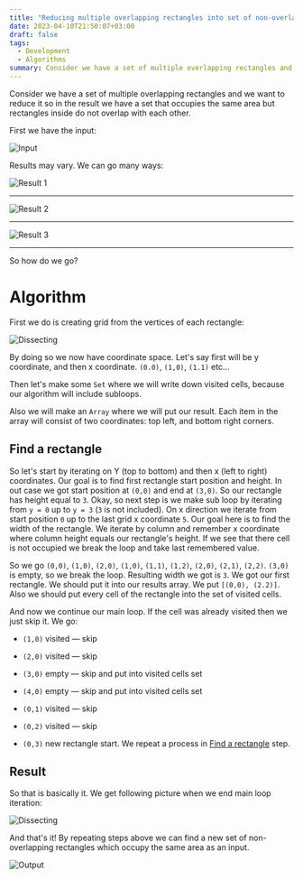 ```yaml
---
title: "Reducing multiple overlapping rectangles into set of non-overlapping ones"
date: 2023-04-10T21:50:07+03:00
draft: false
tags:
  - Development
  - Algorithms
summary: Consider we have a set of multiple overlapping rectangles and we want to reduce it so in the result we have a set that occupies the same area but rectangles inside do not overlap with each other...
---
```


Consider we have a set of multiple overlapping rectangles and we want to reduce it so in the result we have a set that occupies the same area but rectangles inside do not overlap with each other.

First we have the input:

![Input](./1_input.png)

Results may vary. We can go many ways:

![Result 1](./1_2_result.png)

---

![Result 2](./1_3_result.png)

---

![Result 3](./1_4_result.png)

---

So how do we go?

# Algorithm

First we do is creating grid from the vertices of each rectangle:

![Dissecting](./2_dissect.png)

By doing so we now have coordinate space. Let's say first will be y coordinate, and then x coordinate. `(0.0)`, `(1,0)`, `(1.1)` etc...

Then let's make some `Set` where we will write down visited cells, because our algorithm will include subloops.

Also we will make an `Array` where we will put our result. Each item in the array will consist of two coordinates: top left, and bottom right corners.

## Find a rectangle

So let's start by iterating on Y (top to bottom) and then x (left to right) coordinates. Our goal is to find first rectangle start position and height. In out case we got start position at `(0,0)` and end at `(3,0)`. So our rectangle has height equal to `3`. Okay, so next step is we make sub loop by iterating from `y = 0` up to `y = 3` (`3` is not included). On x direction we iterate from start position `0` up to the last grid x coordinate `5`. Our goal here is to find the width of the rectangle. We iterate by column and remember x coordinate where column height equals our rectangle's height. If we see that there cell is not occupied we break the loop and take last remembered value.

So we go `(0,0)`, `(1,0)`, `(2,0)`, `(1,0)`, `(1,1)`, `(1,2)`, `(2,0)`, `(2,1)`, `(2,2)`. `(3,0)` is empty, so we break the loop. Resulting width we got is `3`. We got our first rectangle. We should put it into our results array. We put `[(0,0), (2.2)]`. Also we should put every cell of the rectangle into the set of visited cells.

And now we continue our main loop. If the cell was already visited then we just skip it. We go:

- `(1,0)` visited — skip
- `(2,0)` visited — skip
- `(3,0)` empty — skip and put into visited cells set
- `(4,0)` empty — skip and put into visited cells set

- `(0,1)` visited — skip
- `(0,2)` visited — skip
- `(0,3)` new rectangle start. We repeat a process in [Find a rectangle](#find-a-rectangle) step.

## Result

So that is basically it. We get following picture when we end main loop iteration:

![Dissecting](./3_iterate.png)

And that's it! By repeating steps above we can find a new set of non-overlapping rectangles which occupy the same area as an input.

![Output](./4_output.png)
